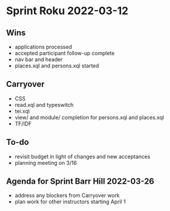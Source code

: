 # Sprint Roku 2022-03-12
## Wins
- applications processed
- accepted participant follow-up complete
- nav bar and header
- places.xql and persons.xql started

## Carryover
- CSS
- read.xql and typeswitch
- tei.xql
- view/ and module/ completion for persons.xql and places.xql
- TF/IDF

## To-do
- revisit budget in light of changes and new acceptances
- planning meeting on 3/16

## Agenda for Sprint Barr Hill 2022-03-26
- address any blockers from Carryover work
- plan work for other instructors starting April 1
